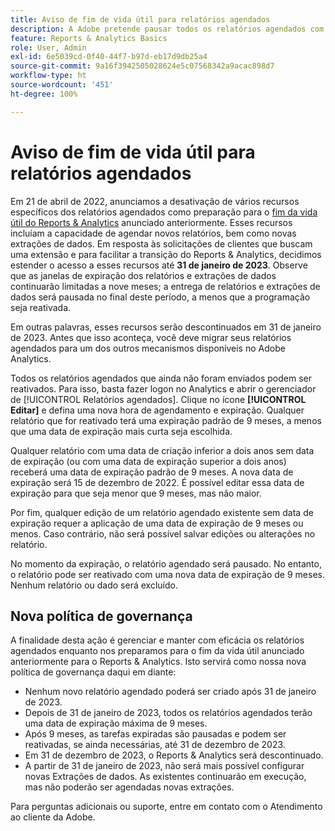 ```yaml
---
title: Aviso de fim de vida útil para relatórios agendados
description: A Adobe pretende pausar todos os relatórios agendados com data de criação superior a dois anos.
feature: Reports & Analytics Basics
role: User, Admin
exl-id: 6e5039cd-0f40-44f7-b97d-eb17d9db25a4
source-git-commit: 9a16f3942505028624e5c07568342a9acac898d7
workflow-type: ht
source-wordcount: '451'
ht-degree: 100%

---
```


# Aviso de fim de vida útil para relatórios agendados

Em 21 de abril de 2022, anunciamos a desativação de vários recursos específicos dos relatórios agendados como preparação para o [fim da vida útil do Reports &amp; Analytics](https://express.adobe.com/page/6WnF8JK6IRDhf/) anunciado anteriormente. Esses recursos incluíam a capacidade de agendar novos relatórios, bem como novas extrações de dados. Em resposta às solicitações de clientes que buscam uma extensão e para facilitar a transição do Reports &amp; Analytics, decidimos estender o acesso a esses recursos até **31 de janeiro de 2023**. Observe que as janelas de expiração dos relatórios e extrações de dados continuarão limitadas a nove meses; a entrega de relatórios e extrações de dados será pausada no final deste período, a menos que a programação seja reativada.

Em outras palavras, esses recursos serão descontinuados em 31 de janeiro de 2023. Antes que isso aconteça, você deve migrar seus relatórios agendados para um dos outros mecanismos disponíveis no Adobe Analytics.

Todos os relatórios agendados que ainda não foram enviados podem ser reativados. Para isso, basta fazer logon no Analytics e abrir o gerenciador de [!UICONTROL Relatórios agendados]. Clique no ícone **[!UICONTROL Editar]** e defina uma nova hora de agendamento e expiração. Qualquer relatório que for reativado terá uma expiração padrão de 9 meses, a menos que uma data de expiração mais curta seja escolhida.

Qualquer relatório com uma data de criação inferior a dois anos sem data de expiração (ou com uma data de expiração superior a dois anos) receberá uma data de expiração padrão de 9 meses. A nova data de expiração será 15 de dezembro de 2022. É possível editar essa data de expiração para que seja menor que 9 meses, mas não maior.

Por fim, qualquer edição de um relatório agendado existente sem data de expiração requer a aplicação de uma data de expiração de 9 meses ou menos. Caso contrário, não será possível salvar edições ou alterações no relatório.

No momento da expiração, o relatório agendado será pausado. No entanto, o relatório pode ser reativado com uma nova data de expiração de 9 meses. Nenhum relatório ou dado será excluído.

## Nova política de governança

A finalidade desta ação é gerenciar e manter com eficácia os relatórios agendados enquanto nos preparamos para o fim da vida útil anunciado anteriormente para o Reports &amp; Analytics. Isto servirá como nossa nova política de governança daqui em diante:

* Nenhum novo relatório agendado poderá ser criado após 31 de janeiro de 2023.
* Depois de 31 de janeiro de 2023, todos os relatórios agendados terão uma data de expiração máxima de 9 meses.
* Após 9 meses, as tarefas expiradas são pausadas e podem ser reativadas, se ainda necessárias, até 31 de dezembro de 2023.
* Em 31 de dezembro de 2023, o Reports &amp; Analytics será descontinuado.
* A partir de 31 de janeiro de 2023, não será mais possível configurar novas Extrações de dados. As existentes continuarão em execução, mas não poderão ser agendadas novas extrações.

Para perguntas adicionais ou suporte, entre em contato com o Atendimento ao cliente da Adobe.
